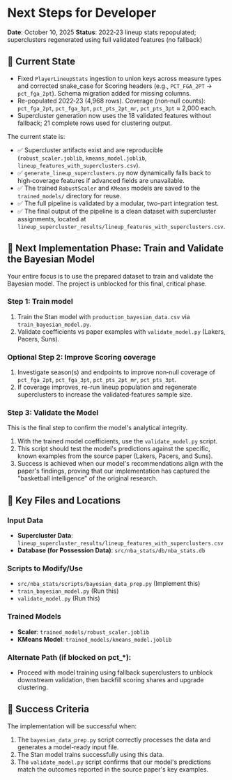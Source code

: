 # Next Steps for Developer

**Date**: October 10, 2025
**Status**: 2022‑23 lineup stats repopulated; superclusters regenerated using full validated features (no fallback)

## 🎯 Current State

- Fixed `PlayerLineupStats` ingestion to union keys across measure types and corrected snake_case for Scoring headers (e.g., `PCT_FGA_2PT` -> `pct_fga_2pt`). Schema migration added for missing columns.
- Re-populated 2022‑23 (4,968 rows). Coverage (non‑null counts): `pct_fga_2pt`, `pct_fga_3pt`, `pct_pts_2pt_mr`, `pct_pts_3pt` ≈ 2,000 each.
- Supercluster generation now uses the 18 validated features without fallback; 21 complete rows used for clustering output.

The current state is:
- ✅ Supercluster artifacts exist and are reproducible (`robust_scaler.joblib`, `kmeans_model.joblib`, `lineup_features_with_superclusters.csv`).
- ✅ `generate_lineup_superclusters.py` now dynamically falls back to high‑coverage features if advanced fields are unavailable.
- ✅ The trained `RobustScaler` and `KMeans` models are saved to the `trained_models/` directory for reuse.
- ✅ The full pipeline is validated by a modular, two-part integration test.
- ✅ The final output of the pipeline is a clean dataset with supercluster assignments, located at `lineup_supercluster_results/lineup_features_with_superclusters.csv`.

## 🚀 Next Implementation Phase: Train and Validate the Bayesian Model

Your entire focus is to use the prepared dataset to train and validate the Bayesian model. The project is unblocked for this final, critical phase.

### **Step 1: Train model**

1. Train the Stan model with `production_bayesian_data.csv` via `train_bayesian_model.py`.
2. Validate coefficients vs paper examples with `validate_model.py` (Lakers, Pacers, Suns).

### **Optional Step 2: Improve Scoring coverage**

1. Investigate season(s) and endpoints to improve non‑null coverage of `pct_fga_2pt`, `pct_fga_3pt`, `pct_pts_2pt_mr`, `pct_pts_3pt`.
2. If coverage improves, re-run lineup population and regenerate superclusters to increase the validated‑features sample size.

### **Step 3: Validate the Model**

This is the final step to confirm the model's analytical integrity.

1.  With the trained model coefficients, use the `validate_model.py` script.
2.  This script should test the model's predictions against the specific, known examples from the source paper (Lakers, Pacers, and Suns).
3.  Success is achieved when our model's recommendations align with the paper's findings, proving that our implementation has captured the "basketball intelligence" of the original research.

## 📁 Key Files and Locations

### **Input Data**
- **Supercluster Data**: `lineup_supercluster_results/lineup_features_with_superclusters.csv`
- **Database (for Possession Data)**: `src/nba_stats/db/nba_stats.db`

### **Scripts to Modify/Use**
- `src/nba_stats/scripts/bayesian_data_prep.py` (Implement this)
- `train_bayesian_model.py` (Run this)
- `validate_model.py` (Run this)

### **Trained Models**
- **Scaler**: `trained_models/robust_scaler.joblib`
- **KMeans Model**: `trained_models/kmeans_model.joblib`

### **Alternate Path (if blocked on pct_*):**
- Proceed with model training using fallback superclusters to unblock downstream validation, then backfill scoring shares and upgrade clustering.

## 🎯 Success Criteria

The implementation will be successful when:
1.  The `bayesian_data_prep.py` script correctly processes the data and generates a model-ready input file.
2.  The Stan model trains successfully using this data.
3.  The `validate_model.py` script confirms that our model's predictions match the outcomes reported in the source paper's key examples.
